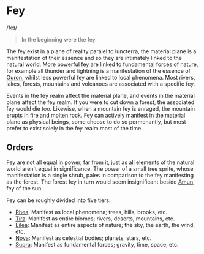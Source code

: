 # Fey
/feɪ/

> In the beginning were the fey.

The fey exist in a plane of reality paralel to Iuncterra, the material plane is a manifestation of their essence and so they are intimately linked to the natural world. More powerful fey are linked to fundamental forces of nature, for example all thunder and lightning is a manifestation of the essence of [Ouron](/cosmology/fey/major_fey/ouron.md), whilst less powerful fey are linked to local phenomena. Most rivers, lakes, forests, mountains and volcanoes are associated with a specific fey.

Events in the fey realm affect the material plane, and events in the material plane affect the fey realm. If you were to cut down a forest, the associated fey would die too. Likewise, when a mountain fey is enraged, the mountain erupts in fire and molten rock. Fey can actively manifest in the material plane as physical beings, some choose to do so permenantly, but most prefer to exist solely in the fey realm most of the time.

## Orders

Fey are not all equal in power, far from it, just as all elements of the natural world aren't equal in significance. The power of a small tree sprite, whose manifestation is a single shrub, pales in comparison to the fey manifesting as the forest. The forest fey in turn would seem insignificant beside [Amun](/cosmology/fey/galactic_fey/amun.md), fey of the sun.

Fey can be roughly divided into five tiers:
- [Rhea](/cosmology/fey/fey_rhea): Manifest as local phenomena; trees, hills, brooks, etc.
- [Tíra](/cosmology/fey/fey_tira): Manifest as entire biomes; rivers, deserts, mountains, etc.
- [Eilea](/cosmology/fey/fey_eilea): Manifest as entire aspects of nature; the sky, the earth, the wind, etc.
- [Nova](/cosmology/fey/fey_nova): Manifest as celestial bodies; planets, stars, etc.
- [Supra](/cosmology/fey/fey_supra): Manifest as fundamental forces; gravity, time, space, etc.
